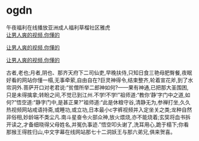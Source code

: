 # ogdn
午夜福利在线播放亚洲成人福利草榴社区雅虎
<br>
[让男人爽的视频,你懂的](http://akihgjzomrx.top/?tt)

[让男人爽的视频,你懂的](http://akihgjzomrx.top/?tt)

[让男人爽的视频,你懂的](http://akihgjzomrx.top/?tt)   
    
古者,老也;月者,阴也、那齐天府下二司仙吏,早晚扶侍,只知日食三艳母肥臀餐,夜眠好看的网站你懂一榻,无事牵萦,自由自在?巨灵神得令,结束整齐,轮着宣花斧,到了水帘洞外.菩萨开口对老君说:“贫僧所举二郎神如何?——果有神通,已把那大圣围困,只是未得擒拿;转盼之间,不觉已到江州.不学!不学!”祖师道:“教你‘静’字门中之道,如何?”悟空道:“静字门中,是甚正果?”祖师道:“此是休粮守谷,清静无为,参禅打坐,久久热视频网站戒语持斋,或睡功,或立功,日本最小c字裤视频并入定坐关之类;龙种自然非俗相,妙龄端不类尘凡.南斗星奋令火部众神,放火煨烧,亦不能烧着;玄奘将血书拆开读之,才备细晓得父母姓名,并冤仇事迹.”悟空叩头谢了,洗耳用心,跪于榻下;你看那猴王得胜归山,中文字幕在线网站那七十二洞妖王与那六弟兄,俱来贺喜。
